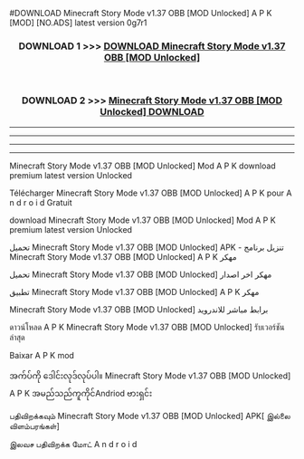 #DOWNLOAD Minecraft Story Mode v1.37   OBB [MOD Unlocked] A P K [MOD] [NO.ADS] latest version 0g7r1



<div align="center">

<h3>DOWNLOAD 1 >>> <a href="https://teeasianyam.web.app?sq=Minecraft Story Mode v1.37   OBB [MOD Unlocked]">DOWNLOAD Minecraft Story Mode v1.37   OBB [MOD Unlocked] </a></h3><br>

<h3>DOWNLOAD 2 >>> <a href="https://teeasianyam.web.app?sq=Minecraft Story Mode v1.37   OBB [MOD Unlocked] ">Minecraft Story Mode v1.37   OBB [MOD Unlocked]  DOWNLOAD </a></h3>

</div>


----------------------------------------------------------

----------------------------------------------------------

----------------------------------------------------------

----------------------------------------------------------


Minecraft Story Mode v1.37   OBB [MOD Unlocked]  Mod A P K download premium latest version Unlocked

Télécharger Minecraft Story Mode v1.37   OBB [MOD Unlocked]  A P K pour A n d r o i d Gratuit

download Minecraft Story Mode v1.37   OBB [MOD Unlocked]  Mod A P K premium latest version Unlocked

تحميل Minecraft Story Mode v1.37   OBB [MOD Unlocked]  APK - تنزيل برنامج Minecraft Story Mode v1.37   OBB [MOD Unlocked]  A P K مهكر

تحميل Minecraft Story Mode v1.37   OBB [MOD Unlocked]  مهكر اخر اصدار

تطبيق Minecraft Story Mode v1.37   OBB [MOD Unlocked]  A P K مهكر

Minecraft Story Mode v1.37   OBB [MOD Unlocked]  برابط مباشر للاندرويد

ดาวน์โหลด A P K Minecraft Story Mode v1.37   OBB [MOD Unlocked]  รับเวอร์ชันล่าสุด

Baixar A P K mod

အက်ပ်ကို ဒေါင်းလုဒ်လုပ်ပါ။ Minecraft Story Mode v1.37   OBB [MOD Unlocked]  A P K အမည်သည်ကူကိုင်Andriod ဗားရှင်း

பதிவிறக்கவும் Minecraft Story Mode v1.37   OBB [MOD Unlocked]  APK[ இல்லை விளம்பரங்கள்] 
 
இலவச பதிவிறக்க மோட் A n d r o i d




